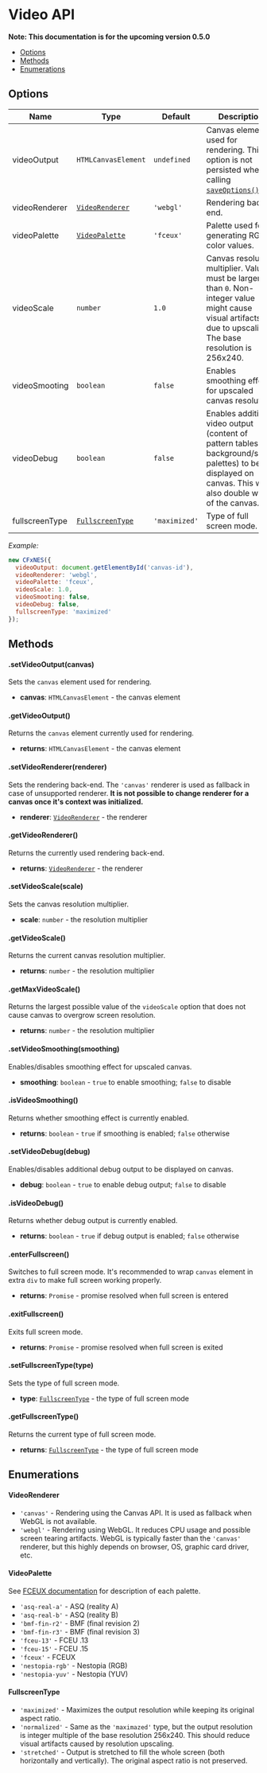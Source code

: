 # Video API

**Note: This documentation is for the upcoming version 0.5.0**

- [Options](#user-content-options)
- [Methods](#user-content-methods)
- [Enumerations](#user-content-enumerations)

## Options

| Name | Type | Default | Description |
|------|------|----------|-------------|
| videoOutput | `HTMLCanvasElement` | `undefined` | Canvas element used for rendering. This option is not persisted when calling [`saveOptions()`](data-api.md#user-content-saveoptions). |
| videoRenderer | [`VideoRenderer`](#user-content-videorenderer) | `'webgl'` | Rendering back-end. |
| videoPalette | [`VideoPalette`](#user-content-videopalette) | `'fceux'` | Palette used for generating RGB color values. |
| videoScale | `number` | `1.0` | Canvas resolution multiplier. Value must be larger than `0`. Non-integer value might cause visual artifacts due to upscaling. The base resolution is 256x240. |
| videoSmooting | `boolean` | `false` | Enables smoothing effect for upscaled canvas resolution. |
| videoDebug | `boolean` | `false` | Enables additional video output (content of pattern tables and background/sprite palettes) to be displayed on canvas. This will also double width of the canvas. |
| fullscreenType | [`FullscreenType`](#user-content-fullscreentype) | `'maximized'` | Type of full screen mode. |

*Example:*

``` javascript
new CFxNES({
  videoOutput: document.getElementById('canvas-id'),
  videoRenderer: 'webgl',
  videoPalette: 'fceux',
  videoScale: 1.0,
  videoSmooting: false,
  videoDebug: false,
  fullscreenType: 'maximized'
});
```


## Methods

#### .setVideoOutput(canvas)

Sets the `canvas` element used for rendering.

- **canvas**: `HTMLCanvasElement` - the canvas element

#### .getVideoOutput()

Returns the `canvas` element currently used for rendering.

- **returns**: `HTMLCanvasElement` - the canvas element

#### .setVideoRenderer(renderer)

Sets the rendering back-end. The `'canvas'` renderer is used as fallback in case of unsupported renderer.
**It is not possible to change renderer for a canvas once it's context was initialized.**

- **renderer**: [`VideoRenderer`](#user-content-videorenderer) - the renderer

#### .getVideoRenderer()

Returns the currently used rendering back-end.

- **returns**: [`VideoRenderer`](#user-content-videorenderer) - the renderer

#### .setVideoScale(scale)

Sets the canvas resolution multiplier.

- **scale**: `number` - the resolution multiplier

#### .getVideoScale()

Returns the current canvas resolution multiplier.

- **returns**: `number` - the resolution multiplier

#### .getMaxVideoScale()

Returns the largest possible value of the `videoScale` option that does not cause canvas to overgrow screen resolution.

- **returns**: `number` - the resolution multiplier

#### .setVideoSmoothing(smoothing)

Enables/disables smoothing effect for upscaled canvas.

- **smoothing**: `boolean` - `true` to enable smoothing; `false` to disable

#### .isVideoSmoothing()

Returns whether smoothing effect is currently enabled.

- **returns**: `boolean` - `true` if smoothing is enabled; `false` otherwise

#### .setVideoDebug(debug)

Enables/disables additional debug output to be displayed on canvas.

- **debug**: `boolean` - `true` to enable debug output; `false` to disable

#### .isVideoDebug()

Returns whether debug output is currently enabled.

- **returns**: `boolean` - `true` if debug output is enabled; `false` otherwise

#### .enterFullscreen()

Switches to full screen mode. It's recommended to wrap `canvas` element in extra `div` to make full screen working properly.

- **returns**: `Promise` - promise resolved when full screen is entered

#### .exitFullscreen()

Exits full screen mode.

- **returns**: `Promise` - promise resolved when full screen is exited

#### .setFullscreenType(type)

Sets the type of full screen mode.

- **type**: [`FullscreenType`](#user-content-fullscreentype) - the type of full screen mode

#### .getFullscreenType()

Returns the current type of full screen mode.

- **returns**: [`FullscreenType`](#user-content-fullscreentype) - the type of full screen mode

## Enumerations

#### VideoRenderer

- `'canvas'` - Rendering using the Canvas API. It is used as fallback when WebGL is not available.
- `'webgl'` - Rendering using WebGL. It reduces CPU usage and possible screen tearing artifacts. WebGL is typically faster than the `'canvas'` renderer, but this highly depends on browser, OS, graphic card driver, etc.

#### VideoPalette

See [FCEUX documentation](http://www.fceux.com/web/help/fceux.html?PaletteOptions.html) for description of each palette.

- `'asq-real-a'` - ASQ (reality A)
- `'asq-real-b'` - ASQ (reality B)
- `'bmf-fin-r2'` - BMF (final revision 2)
- `'bmf-fin-r3'` - BMF (final revision 3)
- `'fceu-13'` - FCEU .13
- `'fceu-15'` - FCEU .15
- `'fceux'` - FCEUX
- `'nestopia-rgb'` - Nestopia (RGB)
- `'nestopia-yuv'` - Nestopia (YUV)

#### FullscreenType

- `'maximized'` - Maximizes the output resolution while keeping its original aspect ratio.
- `'normalized'` - Same as the `'maximazed'` type, but the output resolution is integer multiple of the base resolution 256x240. This should reduce visual artifacts caused by resolution upscaling.
- `'stretched'` - Output is stretched to fill the whole screen (both horizontally and vertically). The original aspect ratio is not preserved.

